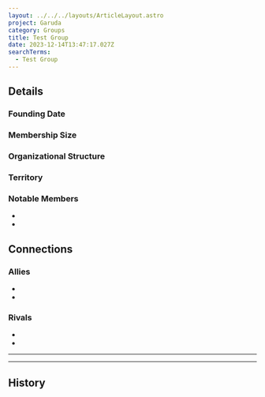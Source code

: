```yaml
---
layout: ../../../layouts/ArticleLayout.astro
project: Garuda
category: Groups
title: Test Group
date: 2023-12-14T13:47:17.027Z
searchTerms:
  - Test Group
---
```

## Details

### Founding Date


### Membership Size


### Organizational Structure


### Territory


### Notable Members  
* 
* 

## Connections

### Allies
* 
* 

### Rivals
* 
* 

[use double horizontal rule to add a details pane]::
_____
_____

## History
